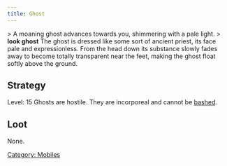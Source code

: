 ```yaml
---
title: Ghost
---
```


\> A moaning ghost advances towards you, shimmering with a pale light.
\> **look ghost**
The ghost is dressed like some sort of ancient priest, its face pale
and expressionless. From the head down its substance slowly fades
away to become totally transparent near the feet, making the ghost
float softly above the ground.

## Strategy

Level: 15
Ghosts are hostile. They are incorporeal and cannot be
[bashed](bash "wikilink").

## Loot

None.

[Category: Mobiles](Category:_Mobiles "wikilink")